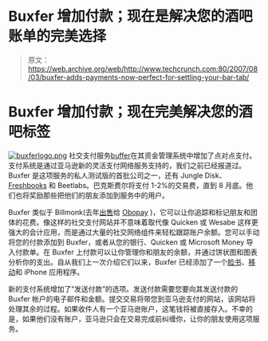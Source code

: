 # Buxfer 增加付款；现在是解决您的酒吧账单的完美选择

> 原文：<https://web.archive.org/web/http://www.techcrunch.com:80/2007/08/03/buxfer-adds-payments-now-perfect-for-settling-your-bar-tab/>

# Buxfer 增加付款；现在完美解决您的酒吧标签

[![buxferlogo.png](img/b1b3ddbce195d16fd3c508784965322b.png)](https://web.archive.org/web/20220816004216/http://www.crunchbase.com/company/buxfer) 社交支付服务[buffer](https://web.archive.org/web/20220816004216/http://buxfer.com/)在其资金管理系统中增加了点对点支付。支付系统是通过亚马逊新的灵活支付网络服务支持的，我们之前已经报道过。Buxfer 是这项服务的私人测试版的首批公司之一，还有 Jungle Disk、 [Freshbooks](https://web.archive.org/web/20220816004216/http://www.beta.techcrunch.com/2007/06/28/freshbooks-launches-open-api/) 和 Beetlabs。巴克斯费尔将支付 1-2%的交易费，直到 8 月底。他们也将奖励那些把他们的朋友添加到服务中的用户。

Buxfer 类似于 Billmonk(去年[出售](https://web.archive.org/web/20220816004216/http://www.beta.techcrunch.com/2007/01/30/minimerger-obopay-aquires-billmonk/)给 [Obopay](https://web.archive.org/web/20220816004216/http://www.beta.techcrunch.com/2006/03/29/obopay-set-to-launch-more-mobile-payments/) )，它可以让你追踪和标记朋友和团体的花费。像这样的社交支付网站并不意味着取代像 Quicken 或 Wesabe 这样更强大的会计应用，而是通过大量的社交网络组件来轻松跟踪账户余额。您可以手动将您的付款添加到 Buxfer，或者从您的银行、Quicken 或 Microsoft Money 导入付款单。在 Buxfer 上付款可以让你管理你和朋友的余额，并通过饼状图和图表分析你的支出。自从我们上一次介绍它们以来，Buxfer 已经添加了一个[脸书](https://web.archive.org/web/20220816004216/http://www.facebook.com/apps/application.php?id=2216806192&b&ref=pd)、[移动](https://web.archive.org/web/20220816004216/http://m.buxfer.com/)和 iPhone 应用程序。

新的支付系统增加了“发送付款”的选项。发送付款需要您要向其发送付款的 Buxfer 帐户的电子邮件和金额。提交交易将带您到亚马逊支付的网站，该网站将处理其余的过程。如果收件人有一个亚马逊账户，这笔钱将被直接存入。不幸的是，如果他们没有账户，亚马逊只会在交易完成前纠缠你，让你的朋友使用这项服务。